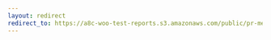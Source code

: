 ```yaml
---
layout: redirect
redirect_to: https://a8c-woo-test-reports.s3.amazonaws.com/public/pr-merge/45848/e2e/index.html
---
```

